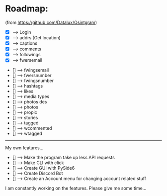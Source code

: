 # Roadmap:

(from https://github.com/Datalux/Osintgram)

- [x] --> Login
- [x] --> addrs (Get location)
- [x] --> captions
- [x] --> comments
- [x] --> followings
- [x] --> fwersemail
- [] --> fwingsemail
- [] --> fwersnumber
- [] --> fwingsnumber
- [] --> hashtags
- [] --> likes
- [] --> media types
- [] --> photos des
- [] --> photos
- [] --> propic
- [] --> stories
- [] --> tagged
- [] --> wcommented
- [] --> wtagged
--------
My own features...
- [] --> Make the program take up less API requests
- [] --> Make CLI with click
- [] --> Create GUI with PySide6
- [] --> Create Discord Bot
- [] --> Create an Account menu for changing account related stuff

I am constantly working on the features. Please give me some time...
